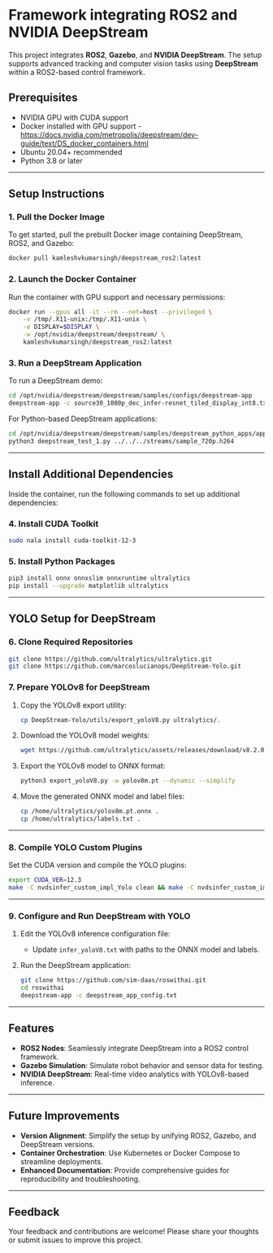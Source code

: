 # Framework integrating ROS2 and NVIDIA DeepStream

This project integrates **ROS2**, **Gazebo**, and **NVIDIA DeepStream**. The setup supports advanced tracking and computer vision tasks using **DeepStream** within a ROS2-based control framework. 

## **Prerequisites**
- NVIDIA GPU with CUDA support
- Docker installed with GPU support - https://docs.nvidia.com/metropolis/deepstream/dev-guide/text/DS_docker_containers.html
- Ubuntu 20.04+ recommended
- Python 3.8 or later

---

## **Setup Instructions**

### **1. Pull the Docker Image**
To get started, pull the prebuilt Docker image containing DeepStream, ROS2, and Gazebo:

```bash
docker pull kamleshvkumarsingh/deepstream_ros2:latest
```

### **2. Launch the Docker Container**
Run the container with GPU support and necessary permissions:

```bash
docker run --gpus all -it --rm --net=host --privileged \
    -v /tmp/.X11-unix:/tmp/.X11-unix \
    -e DISPLAY=$DISPLAY \
    -w /opt/nvidia/deepstream/deepstream/ \
    kamleshvkumarsingh/deepstream_ros2:latest
```

### **3. Run a DeepStream Application**
To run a DeepStream demo:

```bash
cd /opt/nvidia/deepstream/deepstream/samples/configs/deepstream-app
deepstream-app -c source30_1080p_dec_infer-resnet_tiled_display_int8.txt
```

For Python-based DeepStream applications:

```bash
cd /opt/nvidia/deepstream/deepstream/samples/deepstream_python_apps/apps/deepstream-test1
python3 deepstream_test_1.py ../../../streams/sample_720p.h264
```

---

## **Install Additional Dependencies**
Inside the container, run the following commands to set up additional dependencies:

### **4. Install CUDA Toolkit**
```bash
sudo nala install cuda-toolkit-12-3
```

### **5. Install Python Packages**
```bash
pip3 install onnx onnxslim onnxruntime ultralytics
pip install --upgrade matplotlib ultralytics
```

---

## **YOLO Setup for DeepStream**
### **6. Clone Required Repositories**
```bash
git clone https://github.com/ultralytics/ultralytics.git
git clone https://github.com/marcoslucianops/DeepStream-Yolo.git
```

### **7. Prepare YOLOv8 for DeepStream**
1. Copy the YOLOv8 export utility:
   ```bash
   cp DeepStream-Yolo/utils/export_yoloV8.py ultralytics/.
   ```

2. Download the YOLOv8 model weights:
   ```bash
   wget https://github.com/ultralytics/assets/releases/download/v8.2.0/yolov8m.pt
   ```

3. Export the YOLOv8 model to ONNX format:
   ```bash
   python3 export_yoloV8.py -w yolov8m.pt --dynamic --simplify
   ```

4. Move the generated ONNX model and label files:
   ```bash
   cp /home/ultralytics/yolov8m.pt.onnx .
   cp /home/ultralytics/labels.txt .
   ```

---

### **8. Compile YOLO Custom Plugins**
Set the CUDA version and compile the YOLO plugins:
```bash
export CUDA_VER=12.3
make -C nvdsinfer_custom_impl_Yolo clean && make -C nvdsinfer_custom_impl_Yolo
```

---

### **9. Configure and Run DeepStream with YOLO**
1. Edit the YOLOv8 inference configuration file:
   - Update `infer_yoloV8.txt` with paths to the ONNX model and labels.

2. Run the DeepStream application:
   ```bash
   git clone https://github.com/sim-daas/roswithai.git
   cd roswithai
   deepstream-app -c deepstream_app_config.txt
   ```

---

## **Features**
- **ROS2 Nodes**: Seamlessly integrate DeepStream into a ROS2 control framework.
- **Gazebo Simulation**: Simulate robot behavior and sensor data for testing.
- **NVIDIA DeepStream**: Real-time video analytics with YOLOv8-based inference.

---

## **Future Improvements**
- **Version Alignment**: Simplify the setup by unifying ROS2, Gazebo, and DeepStream versions.
- **Container Orchestration**: Use Kubernetes or Docker Compose to streamline deployments.
- **Enhanced Documentation**: Provide comprehensive guides for reproducibility and troubleshooting.

--- 

## **Feedback**
Your feedback and contributions are welcome! Please share your thoughts or submit issues to improve this project.
